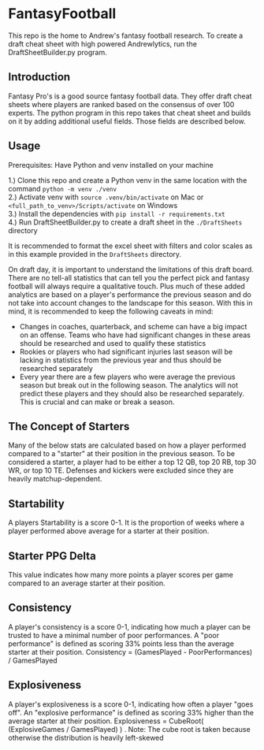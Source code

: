 # FantasyFootball
This repo is the home to Andrew's fantasy football research. To create a draft cheat sheet with high powered Andrewlytics, run the DraftSheetBuilder.py program.  
  
## Introduction  
Fantasy Pro's is a good source fantasy football data. They offer draft cheat sheets where players are ranked based on the consensus of over 100 experts. The python program in this repo takes that cheat sheet and builds on it by adding additional useful fields. Those fields are described below.  
  
## Usage  
Prerequisites: Have Python and venv installed on your machine   
  
1.) Clone this repo and create a Python venv in the same location with the command `python -m venv ./venv`  
2.) Activate venv with `source .venv/bin/activate` on Mac or `<full_path_to_venv>/Scripts/activate` on Windows  
3.) Install the dependencies with `pip install -r requirements.txt`  
4.) Run DraftSheetBuilder.py to create a draft sheet in the `./DraftSheets` directory  

It is recommended to format the excel sheet with filters and color scales as in this example provided in the `DraftSheets` directory.  
   
On draft day, it is important to understand the limitations of this draft board. There are no tell-all statistics that can tell you the perfect pick and fantasy football will always require a qualitative touch. Plus much of these added analytics are based on a player's performance the previous season and do not take into account changes to the landscape for this season. With this in mind, it is recommended to keep the following caveats in mind:  
    <ul>
    <li>Changes in coaches, quarterback, and scheme can have a big impact on an offense. Teams who have had significant changes in these areas should be researched and used to qualify these statistics</li>
    <li>Rookies or players who had significant injuries last season will be lacking in statistics from the previous year and thus should be researched separately </li> 
    <li>Every year there are a few players who were average the previous season but break out in the following season. The analytics will not predict these players and they should also be researched separately. This is crucial and can make or break a season.</li>
    </ul>
  
## The Concept of Starters  
Many of the below stats are calculated based on how a player performed compared to a "starter" at their position in the previous season. To be considered a starter, a player had to be either a top 12 QB, top 20 RB, top 30 WR, or top 10 TE. Defenses and kickers were excluded since they are heavily matchup-dependent. 
  
## Startability  
A players Startability is a score 0-1. It is the proportion of weeks where a player performed above average for a starter at their position.  
  
## Starter PPG Delta  
This value indicates how many more points a player scores per game compared to an average starter at their position.  
  
## Consistency  
A player's consistency is a score 0-1, indicating how much a player can be trusted to have a minimal number of poor performances. A "poor performance" is defined as scoring 33% points less than the average starter at their position. Consistency = (GamesPlayed - PoorPerformances) / GamesPlayed

## Explosiveness  
A player's explosiveness is a score 0-1, indicating how often a player "goes off". An "explosive performance" is defined as scoring 33% higher than the average starter at their position. Explosiveness = CubeRoot( (ExplosiveGames / GamesPlayed) ) . Note: The cube root is taken because otherwise the distribution is heavily left-skewed
